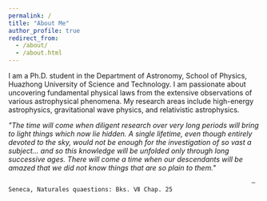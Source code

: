 ```yaml
---
permalink: /
title: "About Me"
author_profile: true
redirect_from: 
  - /about/
  - /about.html
---
```


I am a Ph.D. student in the Department of Astronomy, School of Physics, Huazhong University of Science and Technology. I am passionate about uncovering fundamental physical laws from the extensive observations of various astrophysical phenomena. My research areas include high-energy astrophysics, gravitational wave physics, and relativistic astrophysics. 

*"The time will come when diligent research over very long periods will bring to light things which now lie hidden. A single lifetime, even though entirely devoted to the sky, would not be enough for the investigation of so vast a subject... and so this knowledge will be unfolded only through long successive ages. There will come a time when our descendants will be amazed that we did not know things that are so plain to them."*
                                                                        
                                                                        —Seneca, Naturales quaestions: Bks. Ⅶ Chap. 25

